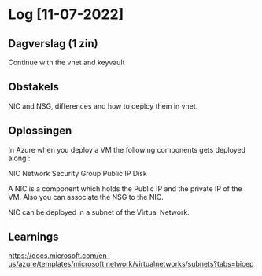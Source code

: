 # Log [11-07-2022]

## Dagverslag (1 zin)
  
Continue with the  vnet and keyvault
## Obstakels
NIC and NSG, differences and how to deploy them in vnet.

## Oplossingen

In Azure when you deploy a VM the following components gets deployed along :

NIC
Network Security Group
Public IP
Disk

A NIC is a component which holds the Public IP and the private IP of the VM. Also you can associate the NSG to the NIC.

NIC can be deployed in a subnet of the Virtual Network.



## Learnings

https://docs.microsoft.com/en-us/azure/templates/microsoft.network/virtualnetworks/subnets?tabs=bicep
